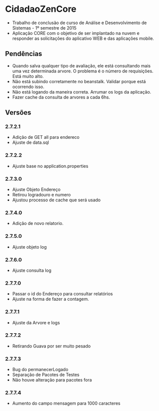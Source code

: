 # CidadaoZenCore

 * Trabalho de conclusão de curso de Análise e Desenvolvimento de Sistemas - 1º semestre de 2015
 * Aplicação CORE com o objetivo de ser implantado na nuvem e responder as solicitações do aplicativo WEB e das aplicações mobile.
 
## Pendências
 * Quando salva qualquer tipo de avaliação, ele está consultando mais uma vez determinada arvore. O problema é o número de requisições. Está muito alto.
 * Não está subindo corretamente no beanstalk. Validar porque está ocorrendo isso.
 * Não está logando da maneira correta. Arrumar os logs da aplicação.
 * Fazer cache da consulta de arvores a cada 6hs.
 
## Versões

### 2.7.2.1
 * Adição de GET all para endereco
 * Ajuste de data.sql
 
### 2.7.2.2
 * Ajuste base no application.properties
 
### 2.7.3.0
 * Ajuste Objeto Endereço
 * Retirou logradouro e numero
 * Ajustou processo de cache que será usado
 
### 2.7.4.0
 * Adição de novo relatorio.
 
### 2.7.5.0
 * Ajuste objeto log
 
### 2.7.6.0
 * Ajuste consulta log
 
### 2.7.7.0
 * Passar o id do Endereço para consultar relatórios
 * Ajuste na forma de fazer a contagem.
 
### 2.7.7.1
 * Ajuste da Arvore e logs
 
### 2.7.7.2
 * Retirando Guava por ser muito pesado
 
### 2.7.7.3
 * Bug do permanecerLogado
 * Separação de Pacotes de Testes
 * Não houve alteração para pacotes fora
 
### 2.7.7.4
 * Aumento do campo mensagem para 1000 caracteres